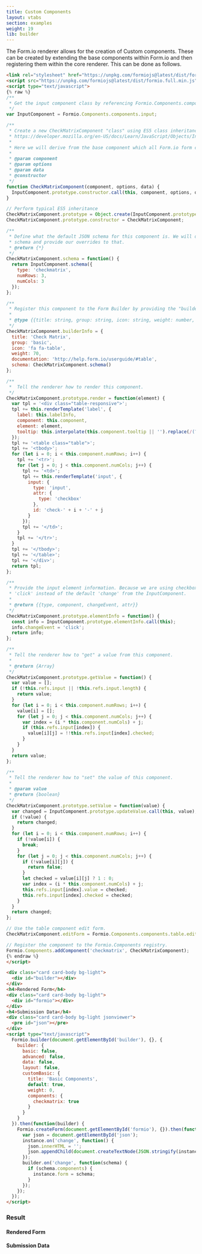```yaml
---
title: Custom Components
layout: vtabs
section: examples
weight: 19
lib: builder
---
```

The Form.io renderer allows for the creation of Custom components. These can be created by extending the base components within Form.io and then registering them within the core renderer. This can be done as follows.

```html
<link rel="stylesheet" href="https://unpkg.com/formiojs@latest/dist/formio.full.min.css">
<script src="https://unpkg.com/formiojs@latest/dist/formio.full.min.js"></script>
<script type="text/javascript">
{% raw %}
/**
 * Get the input component class by referencing Formio.Components.components map.
 */
var InputComponent = Formio.Components.components.input;

/**
 * Create a new CheckMatrixComponent "class" using ES5 class inheritance notation. 
 * https://developer.mozilla.org/en-US/docs/Learn/JavaScript/Objects/Inheritance
 * 
 * Here we will derive from the base component which all Form.io form components derive from.
 *
 * @param component
 * @param options
 * @param data
 * @constructor
 */
function CheckMatrixComponent(component, options, data) {
  InputComponent.prototype.constructor.call(this, component, options, data);
}

// Perform typical ES5 inheritance
CheckMatrixComponent.prototype = Object.create(InputComponent.prototype);
CheckMatrixComponent.prototype.constructor = CheckMatrixComponent;

/**
 * Define what the default JSON schema for this component is. We will derive from the InputComponent
 * schema and provide our overrides to that.
 * @return {*}
 */
CheckMatrixComponent.schema = function() {
  return InputComponent.schema({
    type: 'checkmatrix',
    numRows: 3,
    numCols: 3
  });
};

/**
 * Register this component to the Form Builder by providing the "builderInfo" object.
 * 
 * @type {{title: string, group: string, icon: string, weight: number, documentation: string, schema: *}}
 */
CheckMatrixComponent.builderInfo = {
  title: 'Check Matrix',
  group: 'basic',
  icon: 'fa fa-table',
  weight: 70,
  documentation: 'http://help.form.io/userguide/#table',
  schema: CheckMatrixComponent.schema()
};

/**
 *  Tell the renderer how to render this component.
 */
CheckMatrixComponent.prototype.render = function(element) {
  var tpl = '<div class="table-responsive">';
  tpl += this.renderTemplate('label', {
    label: this.labelInfo,
    component: this.component,
    element: element,
    tooltip: this.interpolate(this.component.tooltip || '').replace(/(?:\r\n|\r|\n)/g, '<br />'),
  });
  tpl += '<table class="table">';
  tpl += '<tbody>';
  for (let i = 0; i < this.component.numRows; i++) {
    tpl += '<tr>';
    for (let j = 0; j < this.component.numCols; j++) {
      tpl += '<td>';        
      tpl += this.renderTemplate('input', {
        input: {
          type: 'input',
          attr: {
            type: 'checkbox'
          },
          id: 'check-' + i + '-' + j
        }
      });
      tpl += '</td>';
    }
    tpl += '</tr>';
  }
  tpl += '</tbody>';
  tpl += '</table>';
  tpl += '</div>';
  return tpl;
};

/**
 * Provide the input element information. Because we are using checkboxes, the change event needs to be 
 * 'click' instead of the default 'change' from the InputComponent.
 * 
 * @return {{type, component, changeEvent, attr}}
 */
CheckMatrixComponent.prototype.elementInfo = function() {
  const info = InputComponent.prototype.elementInfo.call(this);
  info.changeEvent = 'click';
  return info;
};

/**
 * Tell the renderer how to "get" a value from this component.
 * 
 * @return {Array}
 */
CheckMatrixComponent.prototype.getValue = function() {
  var value = [];
  if (!this.refs.input || !this.refs.input.length) {
    return value;
  }
  for (let i = 0; i < this.component.numRows; i++) {
    value[i] = [];
    for (let j = 0; j < this.component.numCols; j++) {
      var index = (i * this.component.numCols) + j;
      if (this.refs.input[index]) {
        value[i][j] = !!this.refs.input[index].checked;
      }
    }
  }
  return value;
};

/**
 * Tell the renderer how to "set" the value of this component.
 * 
 * @param value
 * @return {boolean}
 */
CheckMatrixComponent.prototype.setValue = function(value) {
  var changed = InputComponent.prototype.updateValue.call(this, value);
  if (!value) {
    return changed;
  }
  for (let i = 0; i < this.component.numRows; i++) {
    if (!value[i]) {
      break;
    }
    for (let j = 0; j < this.component.numCols; j++) {
      if (!value[i][j]) {
        return false;
      }
      let checked = value[i][j] ? 1 : 0;
      var index = (i * this.component.numCols) + j;
      this.refs.input[index].value = checked;
      this.refs.input[index].checked = checked;
    }
  }
  return changed;
};

// Use the table component edit form.
CheckMatrixComponent.editForm = Formio.Components.components.table.editForm;

// Register the component to the Formio.Components registry.
Formio.Components.addComponent('checkmatrix', CheckMatrixComponent);
{% endraw %}
</script>
```

```html
<div class="card card-body bg-light">
  <div id="builder"></div>
</div>
<h4>Rendered Form</h4>
<div class="card card-body bg-light">
  <div id="formio"></div>
</div>
<h4>Submission Data</h4>
<div class="card card-body bg-light jsonviewer">
  <pre id="json"></pre>
</div>
<script type="text/javascript">
  Formio.builder(document.getElementById('builder'), {}, {
    builder: {
      basic: false,
      advanced: false,
      data: false,
      layout: false,
      customBasic: {
        title: 'Basic Components',
        default: true,
        weight: 0,
        components: {
          checkmatrix: true
        }
      }
    }
  }).then(function(builder) {
    Formio.createForm(document.getElementById('formio'), {}).then(function(instance) {
      var json = document.getElementById('json');
      instance.on('change', function() {
        json.innerHTML = '';
        json.appendChild(document.createTextNode(JSON.stringify(instance.submission, null, 4)));
      });
      builder.on('change', function(schema) {
        if (schema.components) {
          instance.form = schema;
        }
      });
    });
  });
</script>
```

<h3>Result</h3>
<script type="text/javascript">
var InputComponent = Formio.Components.components.input;

function CheckMatrixComponent(component, options, data) {
  InputComponent.prototype.constructor.call(this, component, options, data);
}

CheckMatrixComponent.prototype = Object.create(InputComponent.prototype);
CheckMatrixComponent.prototype.constructor = CheckMatrixComponent;

CheckMatrixComponent.schema = function() {
  return InputComponent.schema({
    type: 'checkmatrix',
    input: true,
    persistent: true
  });
};

CheckMatrixComponent.builderInfo = {
  title: 'Check Matrix',
  group: 'basic',
  icon: 'fa fa-table',
  weight: 70,
  documentation: 'http://help.form.io/userguide/#table',
  schema: CheckMatrixComponent.schema()
};

CheckMatrixComponent.prototype.render = function(element) {
  var tpl = '<div class="table-responsive">';
  tpl += this.renderTemplate('label', {
    label: this.labelInfo,
    component: this.component,
    element: element,
    tooltip: this.interpolate(this.component.tooltip || '').replace(/(?:\r\n|\r|\n)/g, '<br />'),
  });
  tpl += '<table class="table">';
  tpl += '<tbody>';
  for (let i = 0; i < this.component.numRows; i++) {
    tpl += '<tr>';
    for (let j = 0; j < this.component.numCols; j++) {
      tpl += '<td>';        
      tpl += this.renderTemplate('input', {
        input: {
          type: 'input',
          attr: {
            type: 'checkbox'
          },
          id: 'check-' + i + '-' + j
        }
      });
      tpl += '</td>';
    }
    tpl += '</tr>';
  }
  tpl += '</tbody>';
  tpl += '</table>';
  tpl += '</div>';
  return tpl;
};

CheckMatrixComponent.prototype.elementInfo = function() {
  const info = InputComponent.prototype.elementInfo.call(this);
  info.changeEvent = 'click';
  return info;
};

CheckMatrixComponent.prototype.getValue = function() {
  var value = [];
  if (!this.refs.input || !this.refs.input.length) {
    return value;
  }
  for (let i = 0; i < this.component.numRows; i++) {
    value[i] = [];
    for (let j = 0; j < this.component.numCols; j++) {
      var index = (i * this.component.numCols) + j;
      if (this.refs.input[index]) {
        value[i][j] = !!this.refs.input[index].checked;
      }
    }
  }
  return value;
};

CheckMatrixComponent.prototype.setValue = function(value) {
  var changed = InputComponent.prototype.updateValue.call(this, value);
  if (!value) {
    return changed;
  }
  for (let i = 0; i < this.component.numRows; i++) {
    if (!value[i]) {
      break;
    }
    for (let j = 0; j < this.component.numCols; j++) {
      if (!value[i][j]) {
        return false;
      }
      let checked = value[i][j] ? 1 : 0;
      var index = (i * this.component.numCols) + j;
      this.refs.input[index].value = checked;
      this.refs.input[index].checked = checked;
    }
  }
  return changed;
};

// Use the table component edit form.
CheckMatrixComponent.editForm = Formio.Components.components.table.editForm;
Formio.Components.addComponent('checkmatrix', CheckMatrixComponent);
</script>
<div class="card card-body bg-light">
<div id="builder"></div>
</div>
<h4>Rendered Form</h4>
<div class="card card-body bg-light">
  <div id="formio"></div>
</div>
<h4>Submission Data</h4>
<div class="card card-body bg-light jsonviewer">
  <pre id="json"></pre>
</div>
<script type="text/javascript">
Formio.builder(document.getElementById('builder'), {}, {
  builder: {
    basic: false,
    advanced: false,
    data: false,
    layout: false,
    customBasic: {
      title: 'Basic Components',
      default: true,
      weight: 0,
      components: {
        checkmatrix: true
      }
    }
  }
}).then(function(builder) {
  Formio.createForm(document.getElementById('formio'), {}).then(function(instance) {
    var json = document.getElementById('json');
    instance.on('change', function() {
      json.innerHTML = '';
      json.appendChild(document.createTextNode(JSON.stringify(instance.submission, null, 4)));
    });
    builder.on('change', function(schema) {
      if (schema.components) {
        instance.form = schema;
      }
    });
  });
});
</script>
